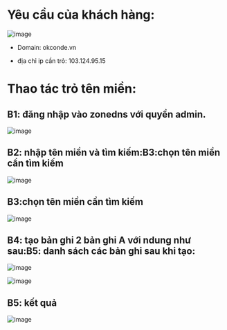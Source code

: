 # Yêu cầu của khách hàng:

![image](https://user-images.githubusercontent.com/95491130/187818198-467800d9-f7bb-4a84-95fa-f2339bbc0f63.png)

- Domain: okconde.vn

- địa chỉ ip cần trỏ: 103.124.95.15

# Thao tác trỏ tên miền:

## B1: đăng nhập vào zonedns với quyền admin.

![image](https://user-images.githubusercontent.com/95491130/187818257-0af42008-8c4f-4a7b-8fd6-d38abc0e4d13.png)

## B2: nhập tên miền và tìm kiếm:B3:chọn tên miền cần tìm kiếm

![image](https://user-images.githubusercontent.com/95491130/187818280-c3e83a00-cc16-494c-8912-4cb41b27936f.png)

## B3:chọn tên miền cần tìm kiếm

![image](https://user-images.githubusercontent.com/95491130/187818315-e8ba64e3-a08d-4ae8-9f9a-01cb82c96cc6.png)

##  B4: tạo bản ghi 2 bản ghi A với ndung như sau:B5: danh sách các bản ghi sau khi tạo:

![image](https://user-images.githubusercontent.com/95491130/187818344-13c0d6e2-7350-43da-9dbd-a1ad8a85ed3d.png)

![image](https://user-images.githubusercontent.com/95491130/187818365-3338062c-8ffa-4d1f-aca2-0e122b171f20.png)

## B5: kết quả

![image](https://user-images.githubusercontent.com/95491130/187818404-f5dc2ec6-454f-4845-bcdd-e49f600b3402.png)

